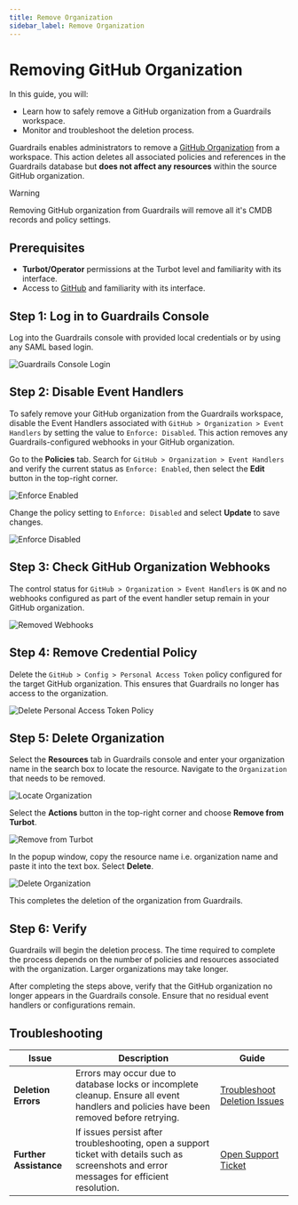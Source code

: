 ```yaml
---
title: Remove Organization
sidebar_label: Remove Organization
---
```


# Removing GitHub Organization

In this guide, you will:

- Learn how to safely remove a GitHub organization from a Guardrails workspace.
- Monitor and troubleshoot the deletion process.

Guardrails enables administrators to remove a [GitHub Organization](https://docs.github.com/en/organizations/collaborating-with-groups-in-organizations/about-organizations) from a workspace. This action deletes all associated policies and references in the Guardrails database but **does not affect any resources** within the source GitHub organization.

> [!WARNING]
> Removing GitHub organization from Guardrails will remove all it's CMDB records and policy settings.

## Prerequisites

- **Turbot/Operator** permissions at the Turbot level and familiarity with its interface.
- Access to [GitHub](https://github.com/) and familiarity with its interface.

## Step 1: Log in to Guardrails Console

Log into the Guardrails console with provided local credentials or by using any SAML based login.

![Guardrails Console Login](/images/docs/guardrails/guides/github/remove-organization/guardrails-console-login.png)

## Step 2: Disable Event Handlers

To safely remove your GitHub organization from the Guardrails workspace, disable the Event Handlers associated with `GitHub > Organization > Event Handlers` by setting the value to `Enforce: Disabled`. This action removes any Guardrails-configured webhooks in your GitHub organization.

Go to the **Policies** tab. Search for `GitHub > Organization > Event Handlers` and verify the current status as `Enforce: Enabled`, then select the **Edit** button in the top-right corner.

![Enforce Enabled](/images/docs/guardrails/guides/github/remove-organization/current-setting-enforce-enabled.png)

Change the policy setting to `Enforce: Disabled` and select **Update** to save changes.

![Enforce Disabled](/images/docs/guardrails/guides/github/remove-organization/enforce-disabled.png)

## Step 3: Check GitHub Organization Webhooks

The control status for `GitHub > Organization > Event Handlers` is `OK` and no webhooks configured as part of the event handler setup remain in your GitHub organization.

![Removed Webhooks](/images/docs/guardrails/guides/github/remove-organization/removed-webhooks.png)


## Step 4: Remove Credential Policy

Delete the `GitHub > Config > Personal Access Token` policy configured for the target GitHub organization. This ensures that Guardrails no longer has access to the organization.

![Delete Personal Access Token Policy](/images/docs/guardrails/guides/github/remove-organization/delete-github-config-pat-policy.png)


## Step 5: Delete Organization

Select the **Resources** tab in Guardrails console and enter your organization name in the search box to locate the resource. Navigate to the `Organization` that needs to be removed.

![Locate Organization](/images/docs/guardrails/guides/github/remove-organization/locate-organization.png)

Select the **Actions** button in the top-right corner and choose **Remove from Turbot**.

![Remove from Turbot](/images/docs/guardrails/guides/github/remove-organization/remove-from-turbot.png)

In the popup window, copy the resource name i.e. organization name and paste it into the text box. Select **Delete**.

![Delete Organization](/images/docs/guardrails/guides/github/remove-organization/delete-organization.png)

This completes the deletion of the organization from Guardrails.


## Step 6: Verify

Guardrails will begin the deletion process. The time required to complete the process depends on the number of policies and resources associated with the organization. Larger organizations may take longer.

After completing the steps above, verify that the GitHub organization no longer appears in the Guardrails console. Ensure that no residual event handlers or configurations remain.


## Troubleshooting

| **Issue**              | **Description**                                                                                                                            | **Guide**                                                                                   |
|-------------------------|--------------------------------------------------------------------------------------------------------------------------------------------|---------------------------------------------------------------------------------------------|
| **Deletion Errors**     | Errors may occur due to database locks or incomplete cleanup. Ensure all event handlers and policies have been removed before retrying.    | [Troubleshoot Deletion Issues](/guardrails/docs/github/troubleshooting#deletion-errors)     |
| **Further Assistance**  | If issues persist after troubleshooting, open a support ticket with details such as screenshots and error messages for efficient resolution. | [Open Support Ticket](https://support.turbot.com)                                           |